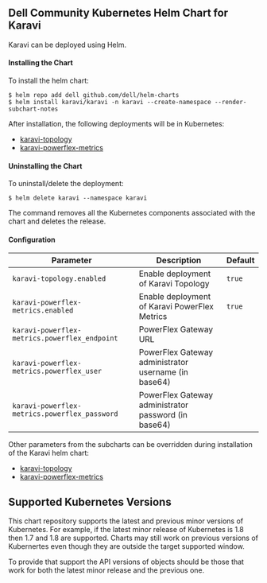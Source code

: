 <!--
Copyright (c) 2020 Dell Inc., or its subsidiaries. All Rights Reserved.

Licensed under the Apache License, Version 2.0 (the "License");
you may not use this file except in compliance with the License.
You may obtain a copy of the License at

    http://www.apache.org/licenses/LICENSE-2.0
-->


## Dell Community Kubernetes Helm Chart for Karavi

Karavi can be deployed using Helm.

#### Installing the Chart
To install the helm chart:
```console
$ helm repo add dell github.com/dell/helm-charts
$ helm install karavi/karavi -n karavi --create-namespace --render-subchart-notes
```
After installation, the following deployments will be in Kubernetes:
- [karavi-topology](../karavi-topology/README.md)
- [karavi-powerflex-metrics](../karavi-powerflex-metrics/README.md)

#### Uninstalling the Chart
To uninstall/delete the deployment:
```console
$ helm delete karavi --namespace karavi 
```
The command removes all the Kubernetes components associated with the chart and deletes the release.

#### Configuration

| Parameter                                 | Description                                   | Default                                                 |
|-------------------------------------------|-----------------------------------------------|---------------------------------------------------------|
| `karavi-topology.enabled`                 | Enable deployment of Karavi Topology                        | `true`                                                  |
| `karavi-powerflex-metrics.enabled`                 | Enable deployment of Karavi PowerFlex Metrics      | `true`                                                  |
| `karavi-powerflex-metrics.powerflex_endpoint`      | PowerFlex Gateway URL            | ` `                                                   |
| `karavi-powerflex-metrics.powerflex_user`                      | PowerFlex Gateway administrator username (in base64)                           | ` `                           |
| `karavi-powerflex-metrics.powerflex_password`                           | PowerFlex Gateway administrator password (in base64)                      | ` ` |

Other parameters from the subcharts can be overridden during installation of the Karavi helm chart:
- [karavi-topology](../karavi-topology/README.md)
- [karavi-powerflex-metrics](../karavi-powerflex-metrics/README.md)

## Supported Kubernetes Versions

This chart repository supports the latest and previous minor versions of Kubernetes. For example, if the latest minor release of Kubernetes is 1.8 then 1.7 and 1.8 are supported. Charts may still work on previous versions of Kubernertes even though they are outside the target supported window.

To provide that support the API versions of objects should be those that work for both the latest minor release and the previous one.
